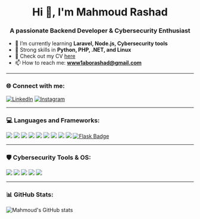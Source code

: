 <h1 align="center">Hi 👋, I'm Mahmoud Rashad</h1>
<h3 align="center">A passionate Backend Developer & Cybersecurity Enthusiast</h3>

- 🌱 I’m currently learning **Laravel, Node.js, Cybersecurity tools**
- 🧠 Strong skills in **Python, PHP, .NET, and Linux**
- 📄 Check out my CV [here](https://github.com/MedoRashadfci/MedoRashadfci/blob/main/Mahmoud_rashad_cv_cyber_2025.pdf)
- 📫 How to reach me: **www1aborashad@gmail.com**

---

### 🌐 Connect with me:
[![LinkedIn](https://img.shields.io/badge/-LinkedIn-blue?logo=linkedin&style=flat)](https://linkedin.com/in/mahmoud-rashad-69990531b)
[![Instagram](https://img.shields.io/badge/-Instagram-E4405F?logo=instagram&style=flat)](https://instagram.com/m.rashad_10)

---

### 💻 Languages and Frameworks:

<p>
  <a href="https://www.php.net/"><img src="https://img.shields.io/badge/PHP-777BB4?style=flat&logo=php&logoColor=white"/></a>
  <a href="https://www.python.org/"><img src="https://img.shields.io/badge/Python-3776AB?style=flat&logo=python&logoColor=white"/></a>
  <a href="https://laravel.com/"><img src="https://img.shields.io/badge/Laravel-FF2D20?style=flat&logo=laravel&logoColor=white"/></a>
  <a href="https://nodejs.org/"><img src="https://img.shields.io/badge/Node.js-339933?style=flat&logo=nodedotjs&logoColor=white"/></a>
  <a href="https://dotnet.microsoft.com/"><img src="https://img.shields.io/badge/.NET-512BD4?style=flat&logo=dotnet&logoColor=white"/></a>
  <a href="https://www.w3.org/html/"><img src="https://img.shields.io/badge/HTML5-E34F26?style=flat&logo=html5&logoColor=white"/></a>
  <a href="https://www.w3.org/Style/CSS/"><img src="https://img.shields.io/badge/CSS3-1572B6?style=flat&logo=css3&logoColor=white"/></a>
  <a href="https://developer.mozilla.org/en-US/docs/Web/JavaScript"><img src="https://img.shields.io/badge/JavaScript-F7DF1E?style=flat&logo=javascript&logoColor=black"/></a>
  <a href="https://www.mysql.com/"><img src="https://img.shields.io/badge/MySQL-4479A1?style=flat&logo=mysql&logoColor=white"/></a>
 <a href="https://flask.palletsprojects.com/"><img src="https://img.shields.io/badge/Flask-000000?style=flat&logo=flask&logoColor=white" alt="Flask Badge"/>
</a>

</p>

---

### 🛡️ Cybersecurity Tools & OS:

<p>
  <a href="https://www.wireshark.org/"><img src="https://img.shields.io/badge/Wireshark-1679A7?style=flat&logo=wireshark&logoColor=white"/></a>
  <a href="https://nmap.org/"><img src="https://img.shields.io/badge/Nmap-214478?style=flat&logo=nmap&logoColor=white"/></a>
  <a href="https://www.linux.org/"><img src="https://img.shields.io/badge/Linux-FCC624?style=flat&logo=linux&logoColor=black"/></a>
  <a href="https://www.kali.org/"><img src="https://img.shields.io/badge/Kali%20Linux-557C94?style=flat&logo=kalilinux&logoColor=white"/></a>
  <a href="https://hex-rays.com/ida-pro/"><img src="https://img.shields.io/badge/IDA%20Pro-000000?style=flat&logoColor=white"/></a>
</p>

---


### 📊 GitHub Stats:

![Mahmoud's GitHub stats](https://github-readme-stats.vercel.app/api?username=MedoRashadfci&show_icons=true&theme=radical)

